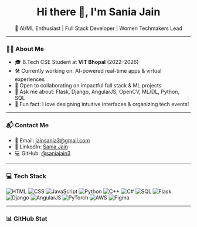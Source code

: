 <h1 align="center">Hi there 👋, I'm Sania Jain</h1>

<p align="center">
  🚀 AI/ML Enthusiast | Full Stack Developer | Women Techmakers Lead
</p>

---

### 👩‍🎓 About Me

- 🎓 B.Tech CSE Student at **VIT Bhopal** (2022–2026)  
- 🛠️ Currently working on: AI-powered real-time apps & virtual experiences  
- 🤝 Open to collaborating on impactful full stack & ML projects  
- 💬 Ask me about: Flask, Django, AngularJS, OpenCV, ML/DL, Python, SQL  
- 🎨 Fun fact: I love designing intuitive interfaces & organizing tech events!

---

### 📬 Contact Me

- 📧 Email: [jainsania3@gmail.com](mailto:jainsania3@gmail.com)  
- 🔗 LinkedIn: [Sania Jain](https://linkedin.com/in/sania-jain)  
- 💻 GitHub: [@saniajain3](https://github.com/saniajain3)

---

### 💻 Tech Stack

![HTML](https://img.shields.io/badge/HTML-E34F26?style=for-the-badge&logo=html5&logoColor=white)
![CSS](https://img.shields.io/badge/CSS-1572B6?style=for-the-badge&logo=css3&logoColor=white)
![JavaScript](https://img.shields.io/badge/JavaScript-F7DF1E?style=for-the-badge&logo=javascript&logoColor=black)
![Python](https://img.shields.io/badge/Python-3776AB?style=for-the-badge&logo=python&logoColor=white)
![C++](https://img.shields.io/badge/C++-00599C?style=for-the-badge&logo=cplusplus&logoColor=white)
![C#](https://img.shields.io/badge/C%23-239120?style=for-the-badge&logo=c-sharp&logoColor=white)
![SQL](https://img.shields.io/badge/SQL-003B57?style=for-the-badge&logo=mysql&logoColor=white)
![Flask](https://img.shields.io/badge/Flask-000000?style=for-the-badge&logo=flask)
![Django](https://img.shields.io/badge/Django-092E20?style=for-the-badge&logo=django)
![AngularJS](https://img.shields.io/badge/AngularJS-E23237?style=for-the-badge&logo=angularjs&logoColor=white)
![PyTorch](https://img.shields.io/badge/PyTorch-EE4C2C?style=for-the-badge&logo=pytorch&logoColor=white)
![AWS](https://img.shields.io/badge/AWS-232F3E?style=for-the-badge&logo=amazon-aws)
![Figma](https://img.shields.io/badge/Figma-F24E1E?style=for-the-badge&logo=figma&logoColor=white)

---

### 📊 GitHub Stat
